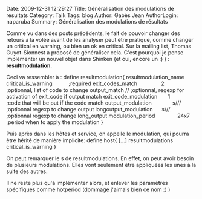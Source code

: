 Date: 2009-12-31 12:29:27
Title: Généralisation des modulations de résultats
Category: Talk
Tags: blog
Author: Gabès Jean
AuthorLogin: naparuba
Summary: Généralisation des modulations de résultats



Comme vu dans des posts précédents, le fait de pouvoir changer des retours à la volée avant de les analyser peut être pratique, comme changer un critical en warning, ou bien un ok en critical. Sur la mailing list, Thomas Guyot-Sionnest a proposé de généraliser cela. C'est pourquoi je pense implémenter un nouvel objet dans Shinken (et oui, encore un :) ) : <strong>resultmodulation</strong>.

Ceci va ressembler à :
<span class="wp-caption">
define resultmodulation{
resultmodulation_name          critical_is_warning           ;required
exit_codes_match                2                ;optionnal, list of code to change
output_match                     //                ;optionnal, regexp for activation of exit_code if output match
exit_code_modulation           1                ;code that will be put if the code match
output_modulation               s///        ;optionnal regexp to change output
longoutput_modulation          s///      ;optionnal regexp to change long_output
modulation_period                24x7    ;period when to apply the modulation
}
</span>

Puis après dans les hôtes et service, on appelle le modulation, qui pourra être hérité de manière implicite: 
<span class="wp-caption">
define host{
[...]
resultmodulations                 critical_is_warning
}
</span>

On peut remarquer le s de resultmodulations. En effet, on peut avoir besoin de plusieurs modulations. Elles vont seulement être appliquées les unes à la suite des autres.

Il ne reste plus qu'à implémenter alors, et enlever les paramètres spécifiques comme hotperiod (dommage j'aimais bien ce nom :) )
